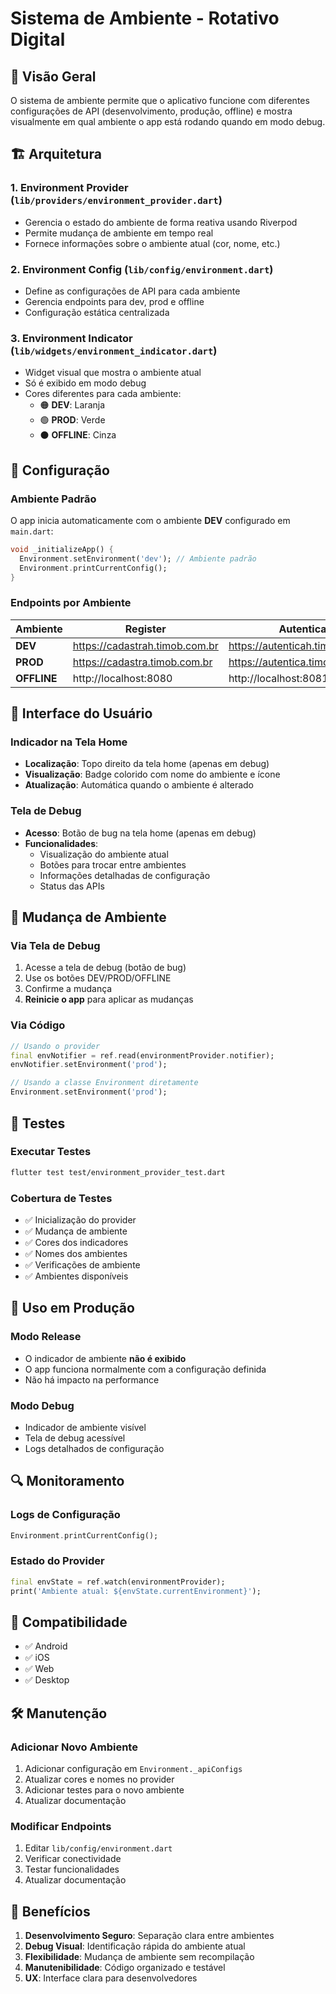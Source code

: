 # Sistema de Ambiente - Rotativo Digital

## 🎯 Visão Geral

O sistema de ambiente permite que o aplicativo funcione com diferentes configurações de API (desenvolvimento, produção, offline) e mostra visualmente em qual ambiente o app está rodando quando em modo debug.

## 🏗️ Arquitetura

### 1. **Environment Provider** (`lib/providers/environment_provider.dart`)
- Gerencia o estado do ambiente de forma reativa usando Riverpod
- Permite mudança de ambiente em tempo real
- Fornece informações sobre o ambiente atual (cor, nome, etc.)

### 2. **Environment Config** (`lib/config/environment.dart`)
- Define as configurações de API para cada ambiente
- Gerencia endpoints para dev, prod e offline
- Configuração estática centralizada

### 3. **Environment Indicator** (`lib/widgets/environment_indicator.dart`)
- Widget visual que mostra o ambiente atual
- Só é exibido em modo debug
- Cores diferentes para cada ambiente:
  - 🟠 **DEV**: Laranja
  - 🟢 **PROD**: Verde  
  - ⚫ **OFFLINE**: Cinza

## 🔧 Configuração

### Ambiente Padrão
O app inicia automaticamente com o ambiente **DEV** configurado em `main.dart`:

```dart
void _initializeApp() {
  Environment.setEnvironment('dev'); // Ambiente padrão
  Environment.printCurrentConfig();
}
```

### Endpoints por Ambiente

| Ambiente | Register | Autentica | Transaciona | Voucher |
|----------|----------|-----------|-------------|---------|
| **DEV** | https://cadastrah.timob.com.br | https://autenticah.timob.com.br | https://transacionah.timob.com.br | https://voucherh.timob.com.br |
| **PROD** | https://cadastra.timob.com.br | https://autentica.timob.com.br | https://transaciona.timob.com.br | https://voucher.timob.com.br |
| **OFFLINE** | http://localhost:8080 | http://localhost:8081 | http://localhost:8082 | http://localhost:8083 |

## 🎨 Interface do Usuário

### Indicador na Tela Home
- **Localização**: Topo direito da tela home (apenas em debug)
- **Visualização**: Badge colorido com nome do ambiente e ícone
- **Atualização**: Automática quando o ambiente é alterado

### Tela de Debug
- **Acesso**: Botão de bug na tela home (apenas em debug)
- **Funcionalidades**:
  - Visualização do ambiente atual
  - Botões para trocar entre ambientes
  - Informações detalhadas de configuração
  - Status das APIs

## 🔄 Mudança de Ambiente

### Via Tela de Debug
1. Acesse a tela de debug (botão de bug)
2. Use os botões DEV/PROD/OFFLINE
3. Confirme a mudança
4. **Reinicie o app** para aplicar as mudanças

### Via Código
```dart
// Usando o provider
final envNotifier = ref.read(environmentProvider.notifier);
envNotifier.setEnvironment('prod');

// Usando a classe Environment diretamente
Environment.setEnvironment('prod');
```

## 🧪 Testes

### Executar Testes
```bash
flutter test test/environment_provider_test.dart
```

### Cobertura de Testes
- ✅ Inicialização do provider
- ✅ Mudança de ambiente
- ✅ Cores dos indicadores
- ✅ Nomes dos ambientes
- ✅ Verificações de ambiente
- ✅ Ambientes disponíveis

## 🚀 Uso em Produção

### Modo Release
- O indicador de ambiente **não é exibido**
- O app funciona normalmente com a configuração definida
- Não há impacto na performance

### Modo Debug
- Indicador de ambiente visível
- Tela de debug acessível
- Logs detalhados de configuração

## 🔍 Monitoramento

### Logs de Configuração
```dart
Environment.printCurrentConfig();
```

### Estado do Provider
```dart
final envState = ref.watch(environmentProvider);
print('Ambiente atual: ${envState.currentEnvironment}');
```

## 📱 Compatibilidade

- ✅ Android
- ✅ iOS  
- ✅ Web
- ✅ Desktop

## 🛠️ Manutenção

### Adicionar Novo Ambiente
1. Adicionar configuração em `Environment._apiConfigs`
2. Atualizar cores e nomes no provider
3. Adicionar testes para o novo ambiente
4. Atualizar documentação

### Modificar Endpoints
1. Editar `lib/config/environment.dart`
2. Verificar conectividade
3. Testar funcionalidades
4. Atualizar documentação

## 🎯 Benefícios

1. **Desenvolvimento Seguro**: Separação clara entre ambientes
2. **Debug Visual**: Identificação rápida do ambiente atual
3. **Flexibilidade**: Mudança de ambiente sem recompilação
4. **Manutenibilidade**: Código organizado e testável
5. **UX**: Interface clara para desenvolvedores
